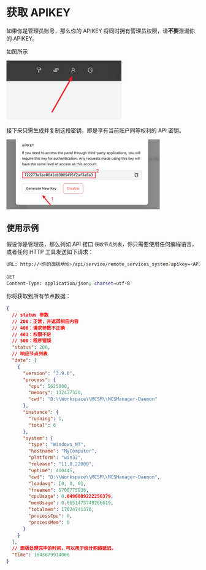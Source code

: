 # 获取 APIKEY

<tip>如果你是管理员账号，那么你的 APIKEY 将同时拥有管理员权限，请<b>不要</b>泄漏你的 APIKEY。</tip>

如图所示

<img src="../images/zh_cn/to_user_info.png" style="width:300px" />

接下来只需生成并复制这段密钥，即是享有当前账户同等权利的 API 密钥。

<img src="../images/zh_cn/getkey.png" style="width:400px" />

## 使用示例

假设你是管理员，那么列如 API 接口 `获取节点列表`，你只需要使用任何编程语言，或者任何 HTTP 工具发送如下请求：

```bash
URL: http://<你的面板地址>/api/service/remote_services_system?apikey=<APIKEY>

GET
Content-Type: application/json; charset=utf-8
```

你将获取到所有节点数据：

```json
{
  // status 参数
  // 200：正常，并返回相应内容
  // 400：请求参数不正确
  // 403：权限不足
  // 500：程序错误
  "status": 200,
  // 响应节点列表
  "data": [
    {
      "version": "3.9.0",
      "process": {
        "cpu": 5625000,
        "memory": 132437320,
        "cwd": "D:\\Workspace\\MCSM\\MCSManager-Daemon"
      },
      "instance": {
        "running": 1,
        "total": 6
      },
      "system": {
        "type": "Windows_NT",
        "hostname": "MyComputer",
        "platform": "win32",
        "release": "11.0.22000",
        "uptime": 410445,
        "cwd": "D:\\Workspace\\MCSM\\MCSManager-Daemon",
        "loadavg": [0, 0, 0],
        "freemem": 5700775936,
        "cpuUsage": 0.0490009222256379,
        "memUsage": 0.6651475749266619,
        "totalmem": 17024741376,
        "processCpu": 0,
        "processMem": 0
      }
    }
  ],
  // 面板处理完毕的时间，可以用于统计网络延迟。
  "time": 1643879914006
}
```
